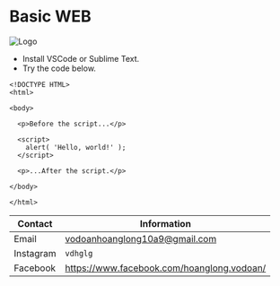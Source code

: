 # Basic WEB
![Logo](https://lh3.googleusercontent.com/proxy/2uhBk4MM8dIw83uZgmYKDFOkjKsmLq8aMBigwBzKz4_qriR-RwC1SEGAeMS-aJHZBoz8uvYbJ2kqyz5brSgyjuHcWen46bOcqm8fmMm6TEnxBExBBtMilSukq1MgbpWg2S2hCzSnPnrHayAr2nZjFQ)
- Install VSCode or Sublime Text.
- Try the code below.
```JS
<!DOCTYPE HTML>
<html>

<body>

  <p>Before the script...</p>

  <script>
    alert( 'Hello, world!' );
  </script>

  <p>...After the script.</p>

</body>

</html>
```

| Contact | Information |
|---------|-------------|
| Email   | vodoanhoanglong10a9@gmail.com|
| Instagram  | `vdhglg`|
| Facebook  | https://www.facebook.com/hoanglong.vodoan/
